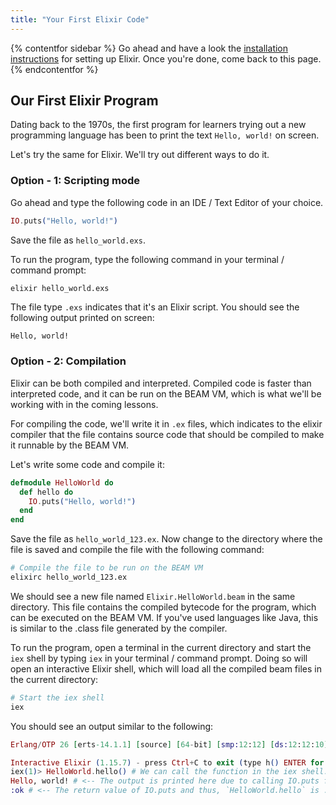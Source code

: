 ```yaml
---
title: "Your First Elixir Code"
---
```


{% contentfor sidebar %}
Go ahead and have a look the [installation instructions](https://elixir-lang.org/install.html) for setting up Elixir. Once you're done, come back to this page.
{% endcontentfor %}

## Our First Elixir Program

Dating back to the 1970s, the first program for learners trying out a new programming language has been to print the text `Hello, world!` on screen.

Let's try the same for Elixir. We'll try out different ways to do it.

### Option - 1: Scripting mode

Go ahead and type the following code in an IDE / Text Editor of your choice.

```elixir
IO.puts("Hello, world!")
```

Save the file as `hello_world.exs`.

To run the program, type the following command in your terminal / command prompt:

```sh
elixir hello_world.exs
```

The file type `.exs` indicates that it's an Elixir script. You should see the following output printed on screen:

```
Hello, world!
```

### Option - 2: Compilation

Elixir can be both compiled and interpreted. Compiled code is faster than interpreted code, and it can be run on the BEAM VM, which is what we'll be working with in the coming lessons.

For compiling the code, we'll write it in `.ex` files, which indicates to the elixir compiler that the file contains source code that should be compiled to make it runnable by the BEAM VM.

Let's write some code and compile it:

```elixir
defmodule HelloWorld do
  def hello do
    IO.puts("Hello, world!")
  end
end
```

Save the file as `hello_world_123.ex`. Now change to the directory where the file is saved and compile the file with the following command:

```sh
# Compile the file to be run on the BEAM VM
elixirc hello_world_123.ex
```

We should see a new file named `Elixir.HelloWorld.beam` in the same directory. This file contains the compiled bytecode for the program, which can be executed on the BEAM VM. If you've used languages like Java, this is similar to the .class file generated by the compiler.

To run the program, open a terminal in the current directory and start the `iex` shell by typing `iex` in your terminal / command prompt. Doing so will open an interactive Elixir shell, which will load all the compiled beam files in the current directory:

```sh
# Start the iex shell
iex
```

You should see an output similar to the following:

```elixir
Erlang/OTP 26 [erts-14.1.1] [source] [64-bit] [smp:12:12] [ds:12:12:10] [async-threads:1] [jit:ns]

Interactive Elixir (1.15.7) - press Ctrl+C to exit (type h() ENTER for help)
iex(1)> HelloWorld.hello() # We can call the function in the iex shell.
Hello, world! # <-- The output is printed here due to calling IO.puts function
:ok # <-- The return value of IO.puts and thus, `HelloWorld.hello` is :ok
```
